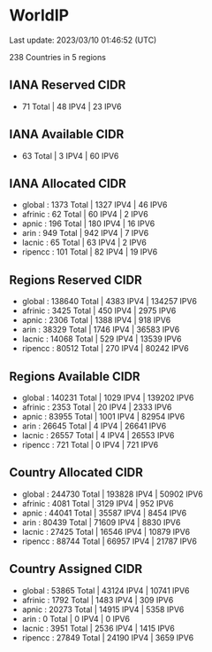 # WorldIP

Last update: 2023/03/10 01:46:52 (UTC)

238 Countries in 5 regions

## IANA Reserved CIDR

- 71 Total | 48 IPV4 | 23 IPV6

## IANA Available CIDR

- 63 Total | 3 IPV4 | 60 IPV6

## IANA Allocated CIDR

- global : 1373 Total | 1327 IPV4 | 46 IPV6
- afrinic : 62 Total | 60 IPV4 | 2 IPV6
- apnic : 196 Total | 180 IPV4 | 16 IPV6
- arin : 949 Total | 942 IPV4 | 7 IPV6
- lacnic : 65 Total | 63 IPV4 | 2 IPV6
- ripencc : 101 Total | 82 IPV4 | 19 IPV6

## Regions Reserved CIDR

- global : 138640 Total | 4383 IPV4 | 134257 IPV6
- afrinic : 3425 Total | 450 IPV4 | 2975 IPV6
- apnic : 2306 Total | 1388 IPV4 | 918 IPV6
- arin : 38329 Total | 1746 IPV4 | 36583 IPV6
- lacnic : 14068 Total | 529 IPV4 | 13539 IPV6
- ripencc : 80512 Total | 270 IPV4 | 80242 IPV6

## Regions Available CIDR

- global : 140231 Total | 1029 IPV4 | 139202 IPV6
- afrinic : 2353 Total | 20 IPV4 | 2333 IPV6
- apnic : 83955 Total | 1001 IPV4 | 82954 IPV6
- arin : 26645 Total | 4 IPV4 | 26641 IPV6
- lacnic : 26557 Total | 4 IPV4 | 26553 IPV6
- ripencc : 721 Total | 0 IPV4 | 721 IPV6

## Country Allocated CIDR

- global : 244730 Total | 193828 IPV4 | 50902 IPV6
- afrinic : 4081 Total | 3129 IPV4 | 952 IPV6
- apnic : 44041 Total | 35587 IPV4 | 8454 IPV6
- arin : 80439 Total | 71609 IPV4 | 8830 IPV6
- lacnic : 27425 Total | 16546 IPV4 | 10879 IPV6
- ripencc : 88744 Total | 66957 IPV4 | 21787 IPV6

## Country Assigned CIDR

- global : 53865 Total | 43124 IPV4 | 10741 IPV6
- afrinic : 1792 Total | 1483 IPV4 | 309 IPV6
- apnic : 20273 Total | 14915 IPV4 | 5358 IPV6
- arin : 0 Total | 0 IPV4 | 0 IPV6
- lacnic : 3951 Total | 2536 IPV4 | 1415 IPV6
- ripencc : 27849 Total | 24190 IPV4 | 3659 IPV6
